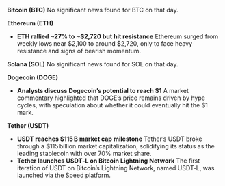 **Bitcoin (BTC)**
 No significant news found for BTC on that day.

**Ethereum (ETH)**

- **ETH rallied ~27% to ~$2,720 but hit resistance**
   Ethereum surged from weekly lows near $2,100 to around $2,720, only to face heavy resistance and signs of bearish momentum.

**Solana (SOL)**
 No significant news found for SOL on that day.

**Dogecoin (DOGE)**

- **Analysts discuss Dogecoin’s potential to reach $1**
   A market commentary highlighted that DOGE’s price remains driven by hype cycles, with speculation about whether it could eventually hit the $1 mark.

**Tether (USDT)**

- **USDT reaches $115 B market cap milestone**
   Tether’s USDT broke through a $115 billion market capitalization, solidifying its status as the leading stablecoin with over 70% market share.
- **Tether launches USDT‑L on Bitcoin Lightning Network**
   The first iteration of USDT on Bitcoin’s Lightning Network, named USDT‑L, was launched via the Speed platform.